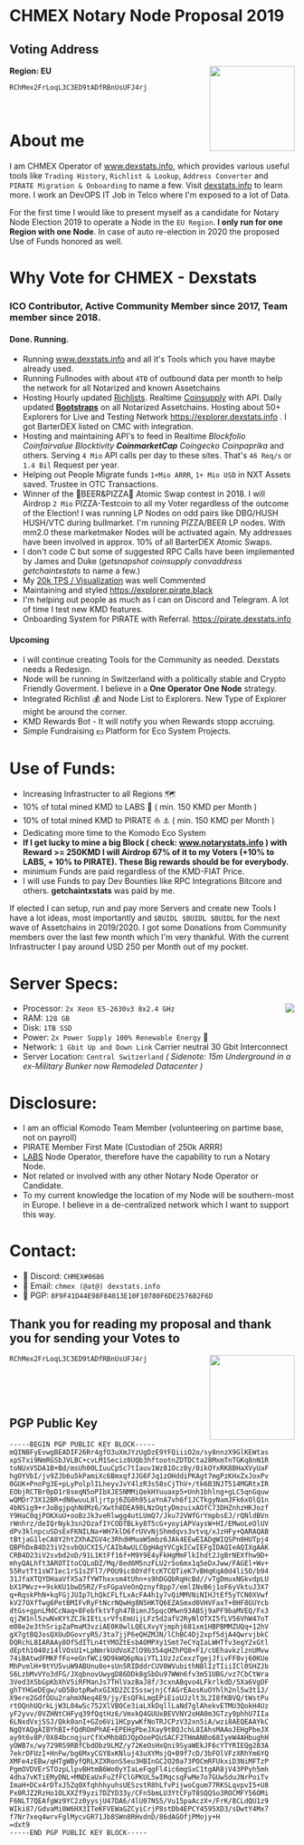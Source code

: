# CHMEX Notary Node Proposal 2019

## Voting Address ##
**Region: EU**
<img src="https://dexstats.info/upload/qrcode.png" align="right" height="150px" width="150px">

```
RChMex2FrLoqL3C3ED9tADfRBnUsUFJ4rj
```

<br>

# About me 
I am CHMEX Operator of <a href="https://dexstats.info" target="_blank">www.dexstats.info</a>, which provides various useful tools like `Trading History`, `Richlist & Lookup`, `Address Converter` and `PIRATE Migration & Onboarding` to name a few. Visit <a href="https://dexstats.info" target="_blank">dexstats.info</a> to learn more.
I work an DevOPS IT Job in Telco where I'm exposed to a lot of Data.

For the first time I would like to present myself as a candidate for Notary Node Election 2019 to operate a Node in the `EU Region`. **I only run for one Region with one Node**. In case of auto re-election in 2020 the proposed Use of Funds honored as well.

# Why Vote for CHMEX - Dexstats

### ICO Contributor, Active Community Member since 2017, Team member since 2018. ###
#### Done. Running. #####
* Running <a href="https://dexstats.info" target="_blank">www.dexstats.info</a> and all it's Tools which you have maybe already used.<br>
* Running Fullnodes with about `4TB` of outbound data per month to help the network for all Notarized and known Assetchains<br>
* Hosting Hourly updated <a href="https://dexstats.info/richlist.php" target="_blank">Richlists</a>. Realtime <a href="https://explorer.dexstats.info"  target="_blank">Coinsupply</a> with API. Daily updated **<a href="https://dexstats.info/bootstrap.php"  target="_blank">Bootstraps</a>** on all Notarized Assetchains. Hosting about 50+ Explorers for Live and Testing Network https://explorer.dexstats.info . I got BarterDEX listed on CMC with integration.
* Hosting and maintaining API's to feed in Realtime _Blockfolio Coinfairvalue Blocktivity **CoinmarketCap** Coingecko Coinpaprika_ and others. Serving `4 Mio` API calls per day to these sites. That's `46 Req/s` or `1.4 Bil` Request per year.<br>
* Helping out People Migrate funds `1+Mio ARRR`, `1+ Mio USD` in NXT Assets saved. Trustee in OTC Transactions.
* Winner of the :beer:BEER&PIZZA:pizza: Atomic Swap contest in 2018. I will Airdrop `2 Mio` PIZZA-Testcoin to all my Voter regardless of the outcome of the Election! I was running LP Nodes on odd pairs like DBG/HUSH HUSH/VTC during bullmarket. I'm running PIZZA/BEER LP nodes. With mm2.0 these marketmaker Nodes will be activated again. My addresses have been involved in approx. 10% of all BarterDEX Atomic Swaps.
* I don't code C but some of suggested RPC Calls have been implemented by James and Duke (_getsnapshot coinsupply convaddress getchaintxstats_ to name a few.)
* My <a href="https://dexstats.info/scale/index.html"  target="_blank">20k TPS / Visualization</a> was well Commented
* Maintaining and styled <a href="https://explorer.pirate.black"  target="_blank">https://explorer.pirate.black</a>
* I'm helping out people as much as I can on Discord and Telegram. A lot of time I test new KMD features.
* Onboarding System for PIRATE with Referral. https://pirate.dexstats.info

#### Upcoming #####
* I will continue creating Tools for the Community as needed. Dexstats needs a Redesign.
* Node will be running in Switzerland with a politically stable and Crypto Friendly Goverment. I believe in a **One Operator One Node** strategy.
* Integrated Richlist :moneybag: and Node List to Explorers. New Type of Explorer might be around the corner.
* KMD Rewards Bot - It will notify you when Rewards stopp accruing.
* Simple Fundraising :dollar: Platform for Eco System Projects.

# Use of Funds:
* Increasing Infrastructer to all Regions :world_map:
* 10% of total mined KMD to LABS :microscope: ( min. 150 KMD per Month )
* 10% of total mined KMD to PIRATE :sailboat:	:anchor:	( min. 150 KMD per Month )
* Dedicating more time to the Komodo Eco System
* **If I get lucky to mine a big Block ( check: <a href="https://notarystats.info"  target="_blank">www.notarystats.info</a> ) with Reward >= 250KMD I will Airdrop 67% of it to my Voters (+10% to LABS, + 10% to PIRATE). These Big rewards should be for everybody.**
* minimum Funds are paid regardless of the KMD-FIAT Price.
* I will use Funds to pay Dev Bounties like RPC Integrations Bitcore and others. <b>getchaintxstats</b> was paid by me.

If elected I can setup, run and pay more Servers and create new Tools I have a lot ideas, most importantly and `$BUIDL $BUIDL $BUIDL` for the next wave of Assetchains in 2019/2020.
I got some Donations from Community members over the last few month which I'm very thankful. With the current Infrastructer I pay around USD 250 per Month out of my pocket.

# Server Specs:
* Processor: `2x Xeon E5-2630v3 8x2.4 GHz` <img src="https://dexstats.info/upload/bunker-dc.png" align="right">
* RAM: `128 GB`
* Disk: `1TB SSD`
* Power: `2x Power Supply 100% Renewable Energy` :green_heart:
* Network: `1 Gbit Up and Down Link` Carrier neutral 30 Gbit Interconnect
* Server Location: `Central Switzerland` _( Sidenote: 15m Underground in a ex-Military Bunker now Remodeled Datacenter )_

# Disclosure:
* I am an official Komodo Team Member (volunteering on partime base, not on payroll)
* PIRATE Member First Mate (Custodian of 250k ARRR)
* <a href="http://kmd.explorer.dexstats.info/address/RF4HiVeuYpaznRPs7fkRAKKYqT5tuxQQTL" target="_blank">LABS</a> Node Operator, therefore have the capability to run a Notary Node.
* Not related or involved with any other Notary Node Operator or Candidate.
* To my current knowledge the location of my Node will be southern-most in Europe. I believe in a de-centralized network which I want to support this way.

# Contact:
* :iphone: Discord: `CHMEX#0686`
* :e-mail: Email: `chmex (@at@) dexstats.info`
* :key: PGP: `8F9F41D44E98F84013E10F10780F6DE2576B2F6D`
## Thank you for reading my proposal and thank you for sending your Votes to

<img src="https://dexstats.info/upload/qrcode.png"  align="right" height="150px" width="150px">

```
RChMex2FrLoqL3C3ED9tADfRBnUsUFJ4rj
```

<br><br><br>



## PGP Public Key
```
-----BEGIN PGP PUBLIC KEY BLOCK-----
mQINBFyEvwgBEADIF26Rr4gfO3uXmJYzUgDzE9YFQiiiO2o/sy8nnzX9GlKEWtas
xpSTxi9NmRGSbJVLBC+cvLM1Seciz8UQb3hftootnZDTDCta28MxmTnTGKq8nN1R
toNUxVSDA1B+Bd/msUh00LIuuCpSc7tIauv1Wz81Ocz8y/0ikOYxRK8BHaXVyUaF
hgOYVbI/jv9ZJb6u5kPamiXc6BmxqfJJG6FJq1zOHddiPKAgt7mgPzKHxZxJoxPv
0GUK+PnoPg3E+pLyPolplILheyvJvY4lzR3s58sCjThV+/tk6B3NJT514MGRtxIR
EObjRCTBr0pD1r8seqN5oPIbXJE5NMMiQekHYuuaxp5+Unh1bhlng+gLC5qnGquw
wQMDr73X12BR+dN6wuuL8ljrtpj6ZG0h95iaYnA7vh6f1JCTkgyNamJFk6xOlQ1n
4bNSig9+rJoBgjpqhNdMz6/Xwth8DEA98LNzOqtyDmzuixAOfC73DHZnhzHKJozf
Y9HaC0qjPOKXuU+ooBzJk3veRlwgg4utLUmQ7/Jku72VWfGrYmpbsEJ/rQNldBVn
rWnhrz/deIQrNyk3sn2OzafIYCODTBLky8T5cG+yoyiAPVaysW+HI/EMwoLeOlUV
dPv3klnpcuSDsExFKNILNa+WH7klD6frUVvNjShmdqvs3vtvq/xJzHFy+QARAQAB
tBtjaG1leCA8Y2htZXhAZGV4c3RhdHMuaW5mbz6JAk4EEwEIADgWIQSPn0HUTpj4
QBPhDxB4D23iV2svbQUCXIS/CAIbAwULCQgHAgYVCgkICwIEFgIDAQIeAQIXgAAK
CRB4D23iV2svbd2oD/91L1KtFf16f+M9Y9E4yFkHgMmFlkIhdt2JgBrNEXfhw9D+
mhyQALhft3AROTItoCQLoDZ/Mq/8ed6M5nzFLU2r5o6mx1q5eDxJww/FAGEl+Wv+
55RvtTt1sW71ec1rS1sZFl7/POU9ic8OYdftcKTCQTieK7vBHqKqA0d4li5O/b94
31JfaXTQYDHaaVfX5a7fYWThxxsm4tUhn+s9hDGQbRqHcBd//vTgDmuxNGkvdpLU
bX1PWvz++9skKU1bwD5RZ/FsFGpaVeOnQznyf8pp7/emlINvB6j1oF6yVktuJ3X7
q+RqskPhN+kqFGjJUIp7LhQkCFLfLxAcFA4h1y7vQiMMVNiNIHJtEf5yTCN0XVwf
kV27OXfTwg6PetBMIFvRyFtNcrNQwHg8N5HKTQ6EZASmxd0VHVFaxT+0HF8GUYcb
dtGs+gpnLMdCcNaq+8FebfktVfgh47BimnJ5pqcOMwn93ABSj9aPF9baMVEQ/Fx3
qjZW1nl5zwNxKYtZCJkIEtLsrVfsEmUijLFz5d2afV2RyNlOTXI5fLV56VhW47oT
m08e2e3thSripZaPmaM3vziAE0K0wlLQELXvyYjmphj681xm1HBPBMMZUQq+12hV
gX7gtBQJosQXUuDGovryR5/3ta7jjP6eQHZMJN/lChBC4Dj2xpf5djA4QwrvjbkC
DQRchL8IARAAy8OfSdITLn4tYMOZtEsbAOMPXy1Smt7eCYqIaLWHTfv3eqY2xGtl
dEpth1040z14lVOsU1+LpNmrkUdVoXZlO9b354qHZhPQ8+F1/cUEhavkzlznUMvw
74iBAtwdFMKFfFo+eGnfWCi9D9kWQ6pNaiYTL1UzJzCexzTgejJfivFF8vj60KUe
MhPvmlH+9tYU5vuW9ABUnu0o+sUn5RIDddrCUV0WVubithNBlIzTIiiICl0SHZJb
S6LzbMvVYo3dFG/JXqbnovUwygD86DDk8gSbDu97WWn6fv3m51UBG/vz7CbCtWra
3Ved3XSbGpKbXhV5iRFManJs7THlVazBaJ8f/3cxnABqvo4LFkrlkdD/5Xa6VgOF
ghTYHGeDEgw/oD5BotpRwhxGIXD2ZCISsswjnjCfAGrEAosKuOYhlh2nl5w3t1J/
X9ere2GdfOUu2rahmXNeq4E9/jy/EsQFkLmgEPiEioUJzlt3L2I8fKBVQ/tWstPu
rtOQnhUQrkLjW3L04wSc752XlVBOCe3iaLXkDqllLaNd7glAhekvETMU3QokH4Uz
yF2yvv/0VZHNtCHFyq39fQqtHz6/VmxkQ4GUUxBEVVNY2oHA0m3GTzy9phhU7IIa
6LNxdVxjSSJ/Qkk0anI+GZo6Vi1HCpywKfNoTRJCPzV32xn5iA/wzi8AEQEAAYkC
NgQYAQgAIBYhBI+fQdROmPhAE+EPEHgPbeJXay9tBQJchL8IAhsMAAoJEHgPbeJX
ay9t6v8P/0X84bcnqjurCfXxMhb8DJQpOoePQuSACF2THmAN0o68IyeW4AHbughH
yOWB7x/wy729RS9RBfCbdObz9LMZ/y72KeOsHxQni9SyaWEkJF6cYTYRIEQg283A
7ekrDFUzI+HnFw/bg6MxyCGY8xKNluj43uXYMsjQ+B9f7cD/3bFOlVFzXRhYm6YQ
XMFe4zEBw/qHTgWByfQRLXZXRonS5eu3HBInGC2O20a73POCmRFUkxiD3NiMFTzP
PgmOVDVErSTOzpLlpvBHtmB6Wo0yYIaLeFqgFl4ic6mgSxC1tgAR8jV43PPyh5mh
4dha7vKTiEMyDNL+MNDEaUxFuZfFClGPKUL5wIMqcsqFwMe7o7GUwSduJNrPoiTv
ImaH+DCx4rDTxJ5Zq0XfqhhhyuhsUESzstR8hLfvPijwoCgum77RKSLqvpvI5+U8
Px0RJZ2RzHo1OLXXZf9yzi7DZYD33y/CFn5bmLU3YtCFpT8SQQSo3ROCMFY56OMi
F6NLT7QEAfgWz9YC2z0yysjU47DA6/4lU07NS5/Vu15paAczX+/FrK/8CLdQU1z9
WIki87/GdvaMi0W6HX3ITeKFVEWaGZCyiCrjP8stDb4EPCY4595XD3/sDwtY4Mx7
f7Nr7xeq4wrvFglMycvGR71Jb8SWn8RHvdnD/86dAGOfjPMojy+H
=dxt9
-----END PGP PUBLIC KEY BLOCK-----
```

